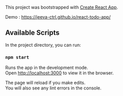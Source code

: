 This project was bootstrapped with [Create React App](https://github.com/facebook/create-react-app).

Demo :  https://jeeva-ctrl.github.io/react-todo-app/

## Available Scripts

In the project directory, you can run:

### `npm start`

Runs the app in the development mode.<br />
Open [http://localhost:3000](http://localhost:3000) to view it in the browser.

The page will reload if you make edits.<br />
You will also see any lint errors in the console.





